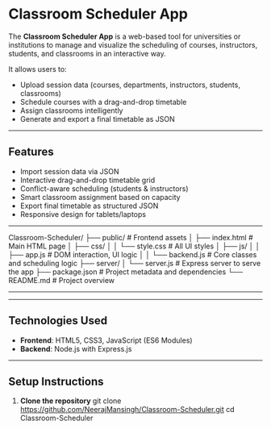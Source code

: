 # Classroom Scheduler App

The **Classroom Scheduler App** is a web-based tool for universities or institutions to manage and visualize the scheduling of courses, instructors, students, and classrooms in an interactive way.

It allows users to:
- Upload session data (courses, departments, instructors, students, classrooms)
- Schedule courses with a drag-and-drop timetable
- Assign classrooms intelligently
- Generate and export a final timetable as JSON

---

## Features

- Import session data via JSON
- Interactive drag-and-drop timetable grid
- Conflict-aware scheduling (students & instructors)
- Smart classroom assignment based on capacity
- Export final timetable as structured JSON
- Responsive design for tablets/laptops
  
---

Classroom-Scheduler/
├── public/ # Frontend assets
│ ├── index.html # Main HTML page
│ ├── css/
│ │ └── style.css # All UI styles
│ ├── js/
│ │ ├── app.js # DOM interaction, UI logic
│ │ └── backend.js # Core classes and scheduling logic
├── server/
│ └── server.js # Express server to serve the app
├── package.json # Project metadata and dependencies
└── README.md # Project overview

---

---

## Technologies Used

- **Frontend**: HTML5, CSS3, JavaScript (ES6 Modules)
- **Backend**: Node.js with Express.js

---

## Setup Instructions

1. **Clone the repository**
   git clone https://github.com/NeerajMansingh/Classroom-Scheduler.git
   cd Classroom-Scheduler
